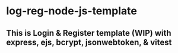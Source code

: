 # log-reg-node-js-template

## This is Login & Register template (WIP) with express, ejs, bcrypt, jsonwebtoken, & vitest